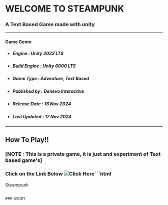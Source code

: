 # WELCOME TO STEAMPUNK

###  A Text Based Game made with unity 



---

#### Game Genre

- ##### Engine : Unity 2022 LTS
- ##### Build Engine : Unity 6000 LTS
- ##### Game Type : Adventure, Text Based
- ##### Published by : Denevo Interactive
- ##### Release Date : 16 Nov 2024
- ##### Last Updated : 17 Nov 2024



---

## How To Play!!

### [NOTE : This is a private game, it is just and experiment of Taxt based game's]

### Click on the Link Below ![Click Here](https://denevointeractive.itch.io/steam-punk-a-text-based-game)```html
Steampunk
```steampunk

### ENJOY

